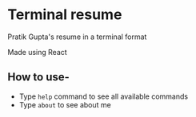 # Terminal resume
Pratik Gupta's resume in a terminal format

Made using React

## How to use-
* Type `help` command to see all available commands
* Type `about` to see about me